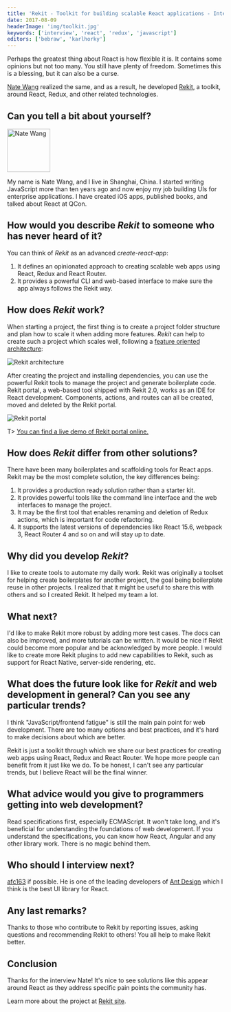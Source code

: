 ```yaml
---
title: 'Rekit - Toolkit for building scalable React applications - Interview with Nate Wang'
date: 2017-08-09
headerImage: 'img/toolkit.jpg'
keywords: ['interview', 'react', 'redux', 'javascript']
editors: ['bebraw', 'karlhorky']
---
```


Perhaps the greatest thing about React is how flexible it is. It contains some opinions but not too many. You still have plenty of freedom. Sometimes this is a blessing, but it can also be a curse.

[Nate Wang](https://twitter.com/webows) realized the same, and as a result, he developed [Rekit](http://rekit.js.org/), a toolkit, around React, Redux, and other related technologies.

## Can you tell a bit about yourself?

<p>
<span class="author">
  <img src="https://www.gravatar.com/avatar/9645266baa7fbac0823eee7dae06bbe4?s=200" alt="Nate Wang" class="author" width="100" height="100" />
</span>

My name is Nate Wang, and I live in Shanghai, China. I started writing JavaScript more than ten years ago and now enjoy my job building UIs for enterprise applications. I have created iOS apps, published books, and talked about React at QCon.
</p>

## How would you describe *Rekit* to someone who has never heard of it?

You can think of *Rekit* as an advanced *create-react-app*:

1. It defines an opinionated approach to creating scalable web apps using React, Redux and React Router.
2. It provides a powerful CLI and web-based interface to make sure the app always follows the Rekit way.

## How does *Rekit* work?

When starting a project, the first thing is to create a project folder structure and plan how to scale it when adding more features. *Rekit* can help to create such a project which scales well, following a [feature oriented architecture](https://medium.com/@nate_wang/feature-oriented-architecture-for-web-applications-2b48e358afb0):

![Rekit architecture](img/rekit/architecture.png)

After creating the project and installing dependencies, you can use the powerful Rekit tools to manage the project and generate boilerplate code. Rekit portal, a web-based tool shipped with Rekit 2.0, works as an IDE for React development. Components, actions, and routes can all be created, moved and deleted by the Rekit portal.

![Rekit portal](img/rekit/portal.png)

T> [You can find a live demo of Rekit portal online.](http://rekit-portal.herokuapp.com/)

## How does *Rekit* differ from other solutions?

There have been many boilerplates and scaffolding tools for React apps. Rekit may be the most complete solution, the key differences being:

1. It provides a production ready solution rather than a starter kit.
2. It provides powerful tools like the command line interface and the web interfaces to manage the project.
3. It may be the first tool that enables renaming and deletion of Redux actions, which is important for code refactoring.
4. It supports the latest versions of dependencies like React 15.6, webpack 3, React Router 4 and so on and will stay up to date.

## Why did you develop *Rekit*?

I like to create tools to automate my daily work. Rekit was originally a toolset for helping create boilerplates for another project, the goal being boilerplate reuse in other projects. I realized that it might be useful to share this with others and so I created Rekit. It helped my team a lot.

## What next?

I'd like to make Rekit more robust by adding more test cases. The docs can also be improved, and more tutorials can be written. It would be nice if Rekit could become more popular and be acknowledged by more people. I would like to create more Rekit plugins to add new capabilities to Rekit, such as support for React Native, server-side rendering, etc.

## What does the future look like for *Rekit* and web development in general? Can you see any particular trends?

I think "JavaScript/frontend fatigue" is still the main pain point for web development. There are too many options and best practices, and it's hard to make decisions about which are better.

Rekit is just a toolkit through which we share our best practices for creating web apps using React, Redux and React Router. We hope more people can benefit from it just like we do. To be honest, I can't see any particular trends, but I believe React will be the final winner.

## What advice would you give to programmers getting into web development?

Read specifications first, especially ECMAScript. It won't take long, and it's beneficial for understanding the foundations of web development. If you understand the specifications, you can know how React, Angular and any other library work. There is no magic behind them.

## Who should I interview next?

[afc163](https://twitter.com/afc163) if possible. He is one of the leading developers of [Ant Design](https://ant.design) which I think is the best UI library for React.

## Any last remarks?

Thanks to those who contribute to Rekit by reporting issues, asking questions and recommending Rekit to others! You all help to make Rekit better.

## Conclusion

Thanks for the interview Nate! It's nice to see solutions like this appear around React as they address specific pain points the community has.

Learn more about the project at [Rekit site](http://rekit.js.org/).
